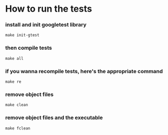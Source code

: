 # How to run the tests

### install and init googletest library
```
make init-gtest
```

### then compile tests
```
make all
```

### if you wanna recompile tests, here's the appropriate command
```
make re
```

### remove object files
```
make clean
```

### remove object files and the executable
```
make fclean
```
